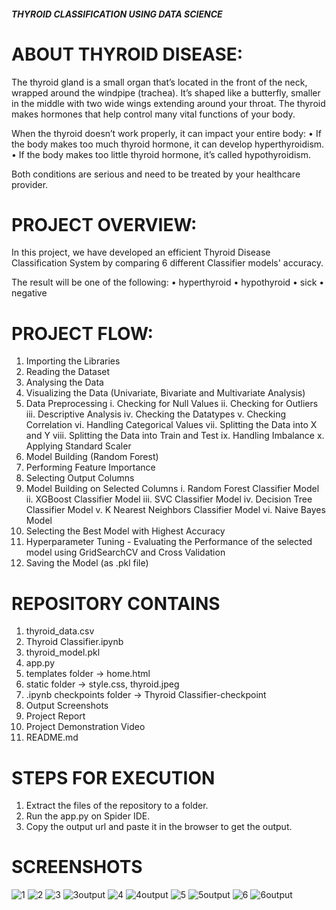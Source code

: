 ##### THYROID CLASSIFICATION USING DATA SCIENCE #####

# ABOUT THYROID DISEASE:

The thyroid gland is a small organ that’s located in the front of the neck, wrapped around the windpipe (trachea). It’s shaped like a butterfly, smaller in the middle with two wide wings extending around your throat. The thyroid makes hormones that help control many vital functions of your body.

When the thyroid doesn’t work properly, it can impact your entire body:
• If the body makes too much thyroid hormone, it can develop hyperthyroidism. 
• If the body makes too little thyroid hormone, it’s called hypothyroidism.

Both conditions are serious and need to be treated by your healthcare provider.

# PROJECT OVERVIEW:

In this project, we have developed an efficient Thyroid Disease Classification System by comparing 6 different Classifier models' accuracy. 

The result will be one of the following: 
• hyperthyroid
• hypothyroid
• sick
• negative

# PROJECT FLOW:

1. Importing the Libraries
2. Reading the Dataset
3. Analysing the Data
4. Visualizing the Data (Univariate, Bivariate and Multivariate Analysis)
5. Data Preprocessing
	i. Checking for Null Values
	ii. Checking for Outliers
	iii. Descriptive Analysis
	iv. Checking the Datatypes
	v. Checking Correlation
	vi. Handling Categorical Values
	vii. Splitting the Data into X and Y
	viii. Splitting the Data into Train and Test
	ix. Handling Imbalance
	x. Applying Standard Scaler
6. Model Building (Random Forest)
7. Performing Feature Importance
8. Selecting Output Columns
9. Model Building on Selected Columns
	i. Random Forest Classifier Model
	ii. XGBoost Classifier Model
	iii. SVC Classifier Model
	iv. Decision Tree Classifier Model
	v. K Nearest Neighbors Classifier Model
	vi. Naive Bayes Model 
10. Selecting the Best Model with Highest Accuracy
11. Hyperparameter Tuning - Evaluating the Performance of the selected model using GridSearchCV and Cross Validation
12. Saving the Model (as .pkl file)

# REPOSITORY CONTAINS

1. thyroid_data.csv
2. Thyroid Classifier.ipynb
3. thyroid_model.pkl
4. app.py
5. templates folder -> home.html
6. static folder -> style.css, thyroid.jpeg
7. .ipynb checkpoints folder -> Thyroid Classifier-checkpoint
8. Output Screenshots
9. Project Report
10. Project Demonstration Video
11. README.md

# STEPS FOR EXECUTION

1. Extract the files of the repository to a folder.
2. Run the app.py on Spider IDE.
3. Copy the output url and paste it in the browser to get the output.

# SCREENSHOTS

![1](https://github.com/JeyasriVarthiniB/Smart-Bridge-Externship-in-Applied-Data-Science/assets/102913053/c7de9d12-a4c9-4565-84dc-b88a55acb5f1)
![2](https://github.com/JeyasriVarthiniB/Smart-Bridge-Externship-in-Applied-Data-Science/assets/102913053/b6316d37-2d9c-4ada-885b-6f4e76bec63b)
![3](https://github.com/JeyasriVarthiniB/Smart-Bridge-Externship-in-Applied-Data-Science/assets/102913053/0d1502a3-6ad8-4b28-a7b0-a4ba968daa0c)
![3output](https://github.com/JeyasriVarthiniB/Smart-Bridge-Externship-in-Applied-Data-Science/assets/102913053/7c3e882a-99aa-4df9-a1c2-8c5dda2b5c3d)
![4](https://github.com/JeyasriVarthiniB/Smart-Bridge-Externship-in-Applied-Data-Science/assets/102913053/1633e903-eaa1-41bc-92c1-e1ca2d19a83c)
![4output](https://github.com/JeyasriVarthiniB/Smart-Bridge-Externship-in-Applied-Data-Science/assets/102913053/398073f4-5463-49ca-a2e7-89deb69f05be)
![5](https://github.com/JeyasriVarthiniB/Smart-Bridge-Externship-in-Applied-Data-Science/assets/102913053/07fc72d0-8e3c-40bf-8fdf-a61ae9a2b095)
![5output](https://github.com/JeyasriVarthiniB/Smart-Bridge-Externship-in-Applied-Data-Science/assets/102913053/2d34750a-585c-4944-84db-f202f426ecde)
![6](https://github.com/JeyasriVarthiniB/Smart-Bridge-Externship-in-Applied-Data-Science/assets/102913053/8fb37eb9-1c26-4970-919e-a0f640e43475)
![6output](https://github.com/JeyasriVarthiniB/Smart-Bridge-Externship-in-Applied-Data-Science/assets/102913053/0f9a8ee3-92ff-4622-985a-09bfe2925127)
